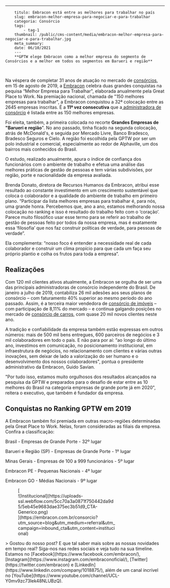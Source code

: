 ---
        titulo: Embracon está entre as melhores para trabalhar no país
        slug: embracon-melhor-empresa-para-negociar-e-para-trabalhar
        categoria: Consórcio
        tags:
            - tag-1
        thumbnail: /public/cms-content/media/embracon-melhor-empresa-para-negociar-e-para-trabalhar.jpg
        meta_summary: 
        date: 06/10/2021
        ---
        **GPTW elege Embracon como a melhor empresa do segmento de Consórcios e a melhor em todos os segmentos em Barueri e região**

‍

Na véspera de completar 31 anos de atuação no mercado de [consórcios](https://www.embracon.com.br/), em 15 de agosto de 2019, a [Embracon](https://www.embracon.com.br/a-embracon) celebra duas grandes conquistas na pequisa “Melhor Empresa para Trabalhar", elaborada anualmente pela Great Place to Work. Na premiação nacional, chamada de "150 melhores empresas para trabalhar", a Embracon conquistou a 32ª colocação entre as 2645 empresas inscritas. É a **11ª vez consecutiva** que a[ administradora de consórcio](https://www.embracon.com.br/) é listada entre as 150 melhores empresas.

Foi eleita, também, a primeira colocada no recorte **Grandes Empresas de "Barueri e região**". No ano passado, tinha ficado na segunda colocação, atrás de McDonald's, e seguida por Mercado Livre, Banco Bradesco, Bradesco Seguros e Cielo. A região foi escolhida pela GPTW por ser um polo industrial e comercial, especialmente ao redor de Alphaville, um dos bairros mais conhecidos do Brasil.

O estudo, realizado anualmente, apura o índice de confiança dos funcionários com o ambiente de trabalho e efetua uma análise das melhores práticas de gestão de pessoas e tem várias subdivisões, por região, porte e nacionalidade da empresa avaliada.

Brenda Donato, diretora de Recursos Humanos da Embracon, atribui esse resultado ao constante investimento em um crescimento sustentável que coloca o colaborador e a qualidade do ambiente de trabalho em primeiro plano. “Participar da lista melhores empresas para trabalhar é, para nós, uma grande honra. Percebemos que, ano a ano, estamos melhorando nossa colocação no ranking e isso é resultado do trabalho feito com o ‘coração’. Parece muito filosófico usar esse termo para se referir ao trabalho de gestão de pessoas feito por todos da nossa empresa, mas é exatamente essa ‘filosofia’ que nos faz construir políticas de verdade, para pessoas de verdade”.

Ela complementa: “nosso foco é entender a necessidade real de cada colaborador e construir um clima propício para que cada um faça seu próprio plantio e colha os frutos para toda a empresa”.

Realizações
-----------

Com 120 mil clientes ativos atualmente, a Embracon se orgulha de ser uma das principais administradoras de consórcio independente do Brasil. De janeiro a julho de 2019, contabiliza 26 mil adesões aos seus planos de consórcio – com faturamento 40% superior ao mesmo período do ano passado. Assim, é a terceira maior vendedora de [consórcio de imóveis](https://www.embracon.com.br/consorcio-de-imoveis) – com participação de 8,11% do mercado – e continua galgando posições no mercado de [consórcio de carros](https://www.embracon.com.br/consorcio-de-carros), com quase 20 mil novos clientes neste ano.

A tradição e confiabilidade da empresa também estão expressas em outros números: mais de 500 mil bens entregues, 600 parceiros de negócios e 3 mil colaboradores em todo o país. E não para por aí: “ao longo do último ano, investimos em comunicação, no posicionamento institucional, em infraestrutura de negócios, no relacionamento com clientes e várias outras inovações, sem deixar de lado a valorização do ser humano e o desenvolvimento dos nossos colaboradores", pontua o presidente administrativo da Embracon, Guido Savian.

"Por tudo isso, estamos muito orgulhosos dos resultados alcançados na pesquisa da GPTW e preparados para o desafio de estar entre as 10 melhores do Brasil na categoria empresas de grande porte já em 2020", reitera o executivo, que também é fundador da empresa.

Conquistas no Ranking GPTW em 2019
----------------------------------

A Embracon também foi premiada em outras macro-regiões determinadas pela Great Place to Work. Nelas, foram consideradas as filiais da empresa. Confira a classificação:

Brasil - Empresas de Grande Porte - 32º lugar

Barueri e Região (SP) - Empresas de Grande Porte - 1º lugar

Minas Gerais - Empresas de 100 a 999 funcionários - 5º lugar

Embracon PE - Pequenas Nacionais - 4º lugar

Embracon GO - Médias Nacionais - 9º lugar

<figure class="w-richtext-figure-type-image w-richtext-align-center" style="max-width:310px">[<div>![Institucional](https://uploads-ssl.webflow.com/5cc70a3a0871f750442da9d5/5eb45e9683dae375ec3b51d9_CTA-Generico.png)</div>](https://embracon.com.br/consorcio?utm_source=blog&utm_medium=referral&utm_campaign=inbound_cta&utm_content=institucional)</figure>> Gostou do nosso post? E que tal saber mais sobre as nossas novidades em tempo real? Siga-nos nas redes sociais e veja tudo na sua timeline. Estamos no [Facebook](https://www.facebook.com/embracon/), [Instagram](https://www.instagram.com/embraconoficial/), [Twitter](https://twitter.com/embracon) e [LinkedIn](https://www.linkedin.com/company/1018875/), além de um canal incrível no [YouTube](https://www.youtube.com/channel/UCL-Y0mv9zc73Iek48NLUBzQ).
        